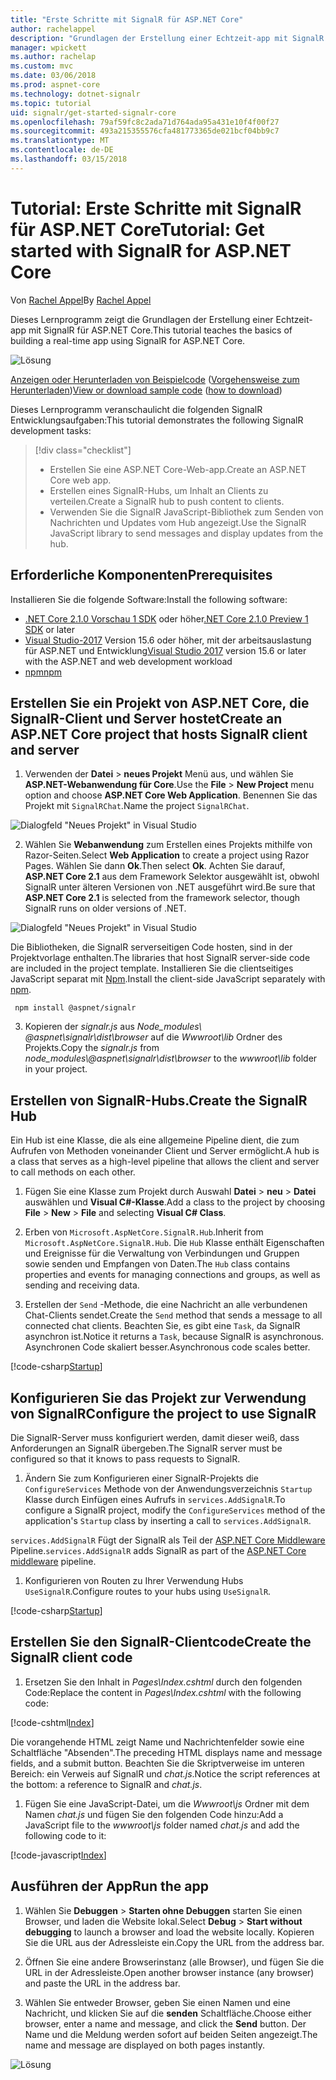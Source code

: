 ```yaml
---
title: "Erste Schritte mit SignalR für ASP.NET Core"
author: rachelappel
description: "Grundlagen der Erstellung einer Echtzeit-app mit SignalR für ASP.NET Core."
manager: wpickett
ms.author: rachelap
ms.custom: mvc
ms.date: 03/06/2018
ms.prod: aspnet-core
ms.technology: dotnet-signalr
ms.topic: tutorial
uid: signalr/get-started-signalr-core
ms.openlocfilehash: 79af59fc8c2ada71d764ada95a431e10f4f00f27
ms.sourcegitcommit: 493a215355576cfa481773365de021bcf04bb9c7
ms.translationtype: MT
ms.contentlocale: de-DE
ms.lasthandoff: 03/15/2018
---
```

# <a name="tutorial-get-started-with-signalr-for-aspnet-core"></a><span data-ttu-id="2921e-103">Tutorial: Erste Schritte mit SignalR für ASP.NET Core</span><span class="sxs-lookup"><span data-stu-id="2921e-103">Tutorial: Get started with SignalR for ASP.NET Core</span></span>

<span data-ttu-id="2921e-104">Von [Rachel Appel](https://twitter.com/rachelappel)</span><span class="sxs-lookup"><span data-stu-id="2921e-104">By [Rachel Appel](https://twitter.com/rachelappel)</span></span>

<span data-ttu-id="2921e-105">Dieses Lernprogramm zeigt die Grundlagen der Erstellung einer Echtzeit-app mit SignalR für ASP.NET Core.</span><span class="sxs-lookup"><span data-stu-id="2921e-105">This tutorial teaches the basics of building a real-time app using SignalR for ASP.NET Core.</span></span>

   ![Lösung](get-started-signalr-core/_static/signalr-get-started-finished.png)

<span data-ttu-id="2921e-107">[Anzeigen oder Herunterladen von Beispielcode](https://github.com/aspnet/Docs/tree/master/aspnetcore/signalr/get-started-signalr-core/sample/) ([Vorgehensweise zum Herunterladen](xref:tutorials/index#how-to-download-a-sample))</span><span class="sxs-lookup"><span data-stu-id="2921e-107">[View or download sample code](https://github.com/aspnet/Docs/tree/master/aspnetcore/signalr/get-started-signalr-core/sample/) ([how to download](xref:tutorials/index#how-to-download-a-sample))</span></span>

<span data-ttu-id="2921e-108">Dieses Lernprogramm veranschaulicht die folgenden SignalR Entwicklungsaufgaben:</span><span class="sxs-lookup"><span data-stu-id="2921e-108">This tutorial demonstrates the following SignalR development tasks:</span></span>

> [!div class="checklist"]
> * <span data-ttu-id="2921e-109">Erstellen Sie eine ASP.NET Core-Web-app.</span><span class="sxs-lookup"><span data-stu-id="2921e-109">Create an ASP.NET Core web app.</span></span>
> * <span data-ttu-id="2921e-110">Erstellen eines SignalR-Hubs, um Inhalt an Clients zu verteilen.</span><span class="sxs-lookup"><span data-stu-id="2921e-110">Create a SignalR hub to push content to clients.</span></span>
> * <span data-ttu-id="2921e-111">Verwenden Sie die SignalR JavaScript-Bibliothek zum Senden von Nachrichten und Updates vom Hub angezeigt.</span><span class="sxs-lookup"><span data-stu-id="2921e-111">Use the SignalR JavaScript library to send messages and display updates from the hub.</span></span>

## <a name="prerequisites"></a><span data-ttu-id="2921e-112">Erforderliche Komponenten</span><span class="sxs-lookup"><span data-stu-id="2921e-112">Prerequisites</span></span>

<span data-ttu-id="2921e-113">Installieren Sie die folgende Software:</span><span class="sxs-lookup"><span data-stu-id="2921e-113">Install the following software:</span></span>

* <span data-ttu-id="2921e-114">[.NET Core 2.1.0 Vorschau 1 SDK](https://www.microsoft.com/net/download/dotnet-core/sdk-2.1.300-preview1) oder höher</span><span class="sxs-lookup"><span data-stu-id="2921e-114">[.NET Core 2.1.0 Preview 1 SDK](https://www.microsoft.com/net/download/dotnet-core/sdk-2.1.300-preview1) or later</span></span>
* <span data-ttu-id="2921e-115">[Visual Studio-2017](https://www.visualstudio.com/downloads/) Version 15.6 oder höher, mit der arbeitsauslastung für ASP.NET und Entwicklung</span><span class="sxs-lookup"><span data-stu-id="2921e-115">[Visual Studio 2017](https://www.visualstudio.com/downloads/) version 15.6 or later with the ASP.NET and web development workload</span></span>
* [<span data-ttu-id="2921e-116">npm</span><span class="sxs-lookup"><span data-stu-id="2921e-116">npm</span></span>](https://www.npmjs.com/get-npm)

## <a name="create-an-aspnet-core-project-that-hosts-signalr-client-and-server"></a><span data-ttu-id="2921e-117">Erstellen Sie ein Projekt von ASP.NET Core, die SignalR-Client und Server hostet</span><span class="sxs-lookup"><span data-stu-id="2921e-117">Create an ASP.NET Core project that hosts SignalR client and server</span></span>

1. <span data-ttu-id="2921e-118">Verwenden der **Datei** > **neues Projekt** Menü aus, und wählen Sie **ASP.NET-Webanwendung für Core**.</span><span class="sxs-lookup"><span data-stu-id="2921e-118">Use the **File** > **New Project** menu option and choose **ASP.NET Core Web Application**.</span></span> <span data-ttu-id="2921e-119">Benennen Sie das Projekt mit `SignalRChat`.</span><span class="sxs-lookup"><span data-stu-id="2921e-119">Name the project `SignalRChat`.</span></span>

  ![Dialogfeld "Neues Projekt" in Visual Studio](get-started-signalr-core/_static/signalr-new-project-dialog.png)

2. <span data-ttu-id="2921e-121">Wählen Sie **Webanwendung** zum Erstellen eines Projekts mithilfe von Razor-Seiten.</span><span class="sxs-lookup"><span data-stu-id="2921e-121">Select **Web Application** to create a project using Razor Pages.</span></span> <span data-ttu-id="2921e-122">Wählen Sie dann **Ok**.</span><span class="sxs-lookup"><span data-stu-id="2921e-122">Then select **Ok**.</span></span> <span data-ttu-id="2921e-123">Achten Sie darauf, **ASP.NET Core 2.1** aus dem Framework Selektor ausgewählt ist, obwohl SignalR unter älteren Versionen von .NET ausgeführt wird.</span><span class="sxs-lookup"><span data-stu-id="2921e-123">Be sure that **ASP.NET Core 2.1** is selected from the framework selector, though SignalR runs on older versions of .NET.</span></span>

  ![Dialogfeld "Neues Projekt" in Visual Studio](get-started-signalr-core/_static/signalr-new-project-choose-type.png)

  <span data-ttu-id="2921e-125">Die Bibliotheken, die SignalR serverseitigen Code hosten, sind in der Projektvorlage enthalten.</span><span class="sxs-lookup"><span data-stu-id="2921e-125">The libraries that host SignalR server-side code are included in the project template.</span></span> <span data-ttu-id="2921e-126">Installieren Sie die clientseitiges JavaScript separat mit [Npm](https://www.npmjs.com/).</span><span class="sxs-lookup"><span data-stu-id="2921e-126">Install the client-side JavaScript separately with [npm](https://www.npmjs.com/).</span></span>

  ```console
   npm install @aspnet/signalr
  ```

3. <span data-ttu-id="2921e-127">Kopieren der *signalr.js* aus *Node_modules\\ @aspnet\signalr\dist\browser*  auf die *Wwwroot\lib* Ordner des Projekts.</span><span class="sxs-lookup"><span data-stu-id="2921e-127">Copy the *signalr.js* from *node_modules\\@aspnet\signalr\dist\browser* to the *wwwroot\lib* folder in your project.</span></span>

## <a name="create-the-signalr-hub"></a><span data-ttu-id="2921e-128">Erstellen von SignalR-Hubs.</span><span class="sxs-lookup"><span data-stu-id="2921e-128">Create the SignalR Hub</span></span>

<span data-ttu-id="2921e-129">Ein Hub ist eine Klasse, die als eine allgemeine Pipeline dient, die zum Aufrufen von Methoden voneinander Client und Server ermöglicht.</span><span class="sxs-lookup"><span data-stu-id="2921e-129">A hub is a class that serves as a high-level pipeline that allows the client and server to call methods on each other.</span></span>

1. <span data-ttu-id="2921e-130">Fügen Sie eine Klasse zum Projekt durch Auswahl **Datei** > **neu** > **Datei** auswählen und **Visual C#-Klasse**.</span><span class="sxs-lookup"><span data-stu-id="2921e-130">Add a class to the project by choosing **File** > **New** > **File** and selecting **Visual C# Class**.</span></span> 

1. <span data-ttu-id="2921e-131">Erben von `Microsoft.AspNetCore.SignalR.Hub`.</span><span class="sxs-lookup"><span data-stu-id="2921e-131">Inherit from `Microsoft.AspNetCore.SignalR.Hub`.</span></span> <span data-ttu-id="2921e-132">Die `Hub` Klasse enthält Eigenschaften und Ereignisse für die Verwaltung von Verbindungen und Gruppen sowie senden und Empfangen von Daten.</span><span class="sxs-lookup"><span data-stu-id="2921e-132">The `Hub` class contains properties and events for managing connections and groups, as well as sending and receiving data.</span></span>

1. <span data-ttu-id="2921e-133">Erstellen der `Send` -Methode, die eine Nachricht an alle verbundenen Chat-Clients sendet.</span><span class="sxs-lookup"><span data-stu-id="2921e-133">Create the `Send` method that sends a message to all connected chat clients.</span></span> <span data-ttu-id="2921e-134">Beachten Sie, es gibt eine `Task`, da SignalR asynchron ist.</span><span class="sxs-lookup"><span data-stu-id="2921e-134">Notice it returns a `Task`, because SignalR is asynchronous.</span></span> <span data-ttu-id="2921e-135">Asynchronen Code skaliert besser.</span><span class="sxs-lookup"><span data-stu-id="2921e-135">Asynchronous code scales better.</span></span>

  [!code-csharp[Startup](get-started-signalr-core/sample/Hubs/ChatHub.cs?range=7-14)]

## <a name="configure-the-project-to-use-signalr"></a><span data-ttu-id="2921e-136">Konfigurieren Sie das Projekt zur Verwendung von SignalR</span><span class="sxs-lookup"><span data-stu-id="2921e-136">Configure the project to use SignalR</span></span>

<span data-ttu-id="2921e-137">Die SignalR-Server muss konfiguriert werden, damit dieser weiß, dass Anforderungen an SignalR übergeben.</span><span class="sxs-lookup"><span data-stu-id="2921e-137">The SignalR server must be configured so that it knows to pass requests to SignalR.</span></span>

1. <span data-ttu-id="2921e-138">Ändern Sie zum Konfigurieren einer SignalR-Projekts die `ConfigureServices` Methode von der Anwendungsverzeichnis `Startup` Klasse durch Einfügen eines Aufrufs in `services.AddSignalR`.</span><span class="sxs-lookup"><span data-stu-id="2921e-138">To configure a SignalR project, modify the `ConfigureServices` method of the application's `Startup` class by inserting a call to `services.AddSignalR`.</span></span>

  <span data-ttu-id="2921e-139">`services.AddSignalR` Fügt der SignalR als Teil der [ASP.NET Core Middleware](xref:fundamentals/middleware/index) Pipeline.</span><span class="sxs-lookup"><span data-stu-id="2921e-139">`services.AddSignalR` adds SignalR as part of the [ASP.NET Core middleware](xref:fundamentals/middleware/index) pipeline.</span></span>

1. <span data-ttu-id="2921e-140">Konfigurieren von Routen zu Ihrer Verwendung Hubs `UseSignalR`.</span><span class="sxs-lookup"><span data-stu-id="2921e-140">Configure routes to your hubs using `UseSignalR`.</span></span>

  [!code-csharp[Startup](get-started-signalr-core/sample/Startup.cs?highlight=22,40-43)]

## <a name="create-the-signalr-client-code"></a><span data-ttu-id="2921e-141">Erstellen Sie den SignalR-Clientcode</span><span class="sxs-lookup"><span data-stu-id="2921e-141">Create the SignalR client code</span></span>

1. <span data-ttu-id="2921e-142">Ersetzen Sie den Inhalt in *Pages\Index.cshtml* durch den folgenden Code:</span><span class="sxs-lookup"><span data-stu-id="2921e-142">Replace the content in *Pages\Index.cshtml* with the following code:</span></span>

  [!code-cshtml[Index](get-started-signalr-core/sample/Pages/Index.cshtml)]

  <span data-ttu-id="2921e-143">Die vorangehende HTML zeigt Name und Nachrichtenfelder sowie eine Schaltfläche "Absenden".</span><span class="sxs-lookup"><span data-stu-id="2921e-143">The preceding HTML displays name and message fields, and a submit button.</span></span> <span data-ttu-id="2921e-144">Beachten Sie die Skriptverweise im unteren Bereich: ein Verweis auf SignalR und *chat.js*.</span><span class="sxs-lookup"><span data-stu-id="2921e-144">Notice the script references at the bottom: a reference to SignalR and *chat.js*.</span></span>

1. <span data-ttu-id="2921e-145">Fügen Sie eine JavaScript-Datei, um die *Wwwroot\js* Ordner mit dem Namen *chat.js* und fügen Sie den folgenden Code hinzu:</span><span class="sxs-lookup"><span data-stu-id="2921e-145">Add a JavaScript file to the *wwwroot\js* folder named *chat.js* and add the following code to it:</span></span>

  [!code-javascript[Index](get-started-signalr-core/sample/wwwroot/js/chat.js)]

## <a name="run-the-app"></a><span data-ttu-id="2921e-146">Ausführen der App</span><span class="sxs-lookup"><span data-stu-id="2921e-146">Run the app</span></span>

1. <span data-ttu-id="2921e-147">Wählen Sie **Debuggen** > **Starten ohne Debuggen** starten Sie einen Browser, und laden die Website lokal.</span><span class="sxs-lookup"><span data-stu-id="2921e-147">Select **Debug** > **Start without debugging** to launch a browser and load the website locally.</span></span> <span data-ttu-id="2921e-148">Kopieren Sie die URL aus der Adressleiste ein.</span><span class="sxs-lookup"><span data-stu-id="2921e-148">Copy the URL from the address bar.</span></span>

1. <span data-ttu-id="2921e-149">Öffnen Sie eine andere Browserinstanz (alle Browser), und fügen Sie die URL in der Adressleiste.</span><span class="sxs-lookup"><span data-stu-id="2921e-149">Open another browser instance (any browser) and paste the URL in the address bar.</span></span>

1. <span data-ttu-id="2921e-150">Wählen Sie entweder Browser, geben Sie einen Namen und eine Nachricht, und klicken Sie auf die **senden** Schaltfläche.</span><span class="sxs-lookup"><span data-stu-id="2921e-150">Choose either browser, enter a name and message, and click the **Send** button.</span></span> <span data-ttu-id="2921e-151">Der Name und die Meldung werden sofort auf beiden Seiten angezeigt.</span><span class="sxs-lookup"><span data-stu-id="2921e-151">The name and message are displayed on both pages instantly.</span></span>

  ![Lösung](get-started-signalr-core/_static/signalr-get-started-finished.png)
